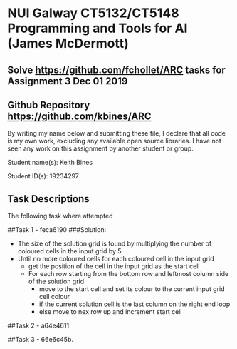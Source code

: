 # NUI Galway CT5132/CT5148 Programming and Tools for AI (James McDermott)
## Solve <https://github.com/fchollet/ARC> tasks for Assignment 3 Dec 01 2019
## Github Repository <https://github.com/kbines/ARC>
By writing my name below and submitting these file, I declare that all code is my own work,
excluding any available open source libraries. 
I have not seen any work on this assignment by another student or group.

Student name(s): Keith Bines

Student ID(s): 19234297

## Task Descriptions
The following task where attempted

##Task 1 - feca6190
###Solution:
* The size of the solution grid is found by multiplying the number of coloured cells in the input grid by 5
* Until no more coloured cells for each coloured cell in the input grid 
    * get the position of the cell in the input grid as the start cell
    * For each row starting from the bottom row and leftmost column side of the solution grid 
        * move to the start cell and set its colour to the current input grid cell colour
        * if the current solution cell is the last column on the right end loop 
        * else move to nex row up and increment start cell

##Task 2 - a64e4611

##Task 3 - 66e6c45b.

